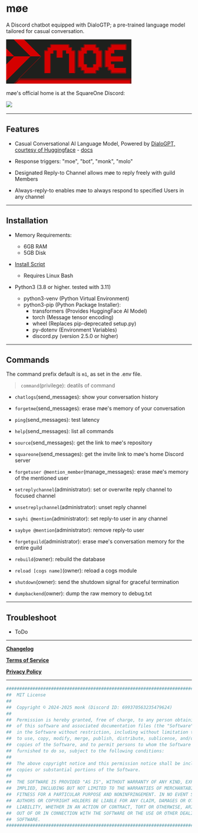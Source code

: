 # møe

A Discord chatbot equipped with DialoGTP; a pre-trained language model tailored for casual conversation.

<img decoding="async" loading="lazy" alt="moe banner red and white pixelated letters" src="https://raw.githubusercontent.com/monk-afk/moe/main/images/moe_banner_v3_680x240.png"  width="340"/>

møe's official home is at the SquareOne Discord:

[![](https://dcbadge.limes.pink/api/server/pE4Tu3cf23)](https://discord.gg/pE4Tu3cf23)

___

## Features

- Casual Conversational AI Language Model, Powered by [DialoGPT, courtesy of Huggingface](https://huggingface.co/docs/transformers/main/en/model_doc/dialogpt) - [docs](https://huggingface.co/docs/transformers/v4.49.0/en/main_classes/text_generation#transformers.GenerationConfig)

- Response triggers: "moe", "bot", "monk", "molo"

- Designated Reply-to Channel allows møe to reply freely with guild Members

- Always-reply-to enables møe to always respond to specified Users in any channel

___

## Installation

- Memory Requirements:
  - 6GB RAM
  - 5GB Disk

- [Install Script](install.sh)
  - Requires Linux Bash

- Python3 (3.8 or higher. tested with 3.11)
  - python3-venv (Python Virtual Environment)
  - python3-pip (Python Package Installer):
    - transformers (Provides HuggingFace AI Model)
    - torch (Message tensor encoding)
    - wheel (Replaces pip-deprecated setup.py)
    - py-dotenv (Environment Variables)
    - discord.py (version 2.5.0 or higher)

___

## Commands

The command prefix default is `m1`, as set in the .env file.

> `command`(privilege): deatils of command

- `chatlogs`(send_messages): show your conversation history
- `forgetme`(send_messages): erase møe's memory of your conversation
- `ping`(send_messages): test latency
- `help`(send_messages): list all commands
- `source`(send_messages): get the link to møe's repository
- `squareone`(send_messages): get the invite link to møe's home Discord server

- `forgetuser @mention_member`(manage_messages): erase møe's memory of the mentioned user
- `setreplychannel`(administrator): set or overwrite reply channel to focused channel
- `unsetreplychannel`(administrator): unset reply channel
- `sayhi @mention`(administrator): set reply-to user in any channel
- `saybye @mention`(administrator): remove reply-to user
- `forgetguild`(administrator): erase møe's conversation memory for the entire guild

- `rebuild`(owner): rebuild the database
- `reload [cogs name]`(owner): reload a cogs module
- `shutdown`(owner): send the shutdown signal for graceful termination
- `dumpbackend`(owner): dump the raw memory to debug.txt

___

## Troubleshoot

- ToDo

___

**[Changelog](CHANGELOG.md)**

**[Terms of Service](Terms_of_Service.md)**

**[Privacy Policy](Privacy_Policy.md)**

___

```py
######################################################################################
##  MIT License                                                                     ##
##                                                                                  ##
##  Copyright © 2024-2025 monk (Discord ID: 699370563235479624)                     ##
##                                                                                  ##
##  Permission is hereby granted, free of charge, to any person obtaining a copy    ##
##  of this software and associated documentation files (the "Software"), to deal   ##
##  in the Software without restriction, including without limitation the rights    ##
##  to use, copy, modify, merge, publish, distribute, sublicense, and/or sell       ##
##  copies of the Software, and to permit persons to whom the Software is           ##
##  furnished to do so, subject to the following conditions:                        ##
##                                                                                  ##
##  The above copyright notice and this permission notice shall be included in all  ##
##  copies or substantial portions of the Software.                                 ##
##                                                                                  ##
##  THE SOFTWARE IS PROVIDED "AS IS", WITHOUT WARRANTY OF ANY KIND, EXPRESS OR      ##
##  IMPLIED, INCLUDING BUT NOT LIMITED TO THE WARRANTIES OF MERCHANTABILITY,        ##
##  FITNESS FOR A PARTICULAR PURPOSE AND NONINFRINGEMENT. IN NO EVENT SHALL THE     ##
##  AUTHORS OR COPYRIGHT HOLDERS BE LIABLE FOR ANY CLAIM, DAMAGES OR OTHER          ##
##  LIABILITY, WHETHER IN AN ACTION OF CONTRACT, TORT OR OTHERWISE, ARISING FROM,   ##
##  OUT OF OR IN CONNECTION WITH THE SOFTWARE OR THE USE OR OTHER DEALINGS IN THE   ##
##  SOFTWARE.                                                                       ##
######################################################################################
```